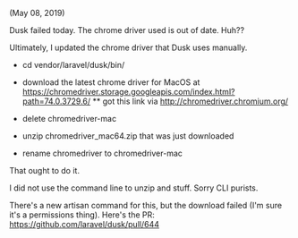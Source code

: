 (May 08, 2019)

Dusk failed today. The chrome driver used is out of date. Huh??

Ultimately, I updated the chrome driver that Dusk uses manually.

* cd vendor/laravel/dusk/bin/

* download the latest chrome driver for MacOS at 
  https://chromedriver.storage.googleapis.com/index.html?path=74.0.3729.6/
  ** got this link via http://chromedriver.chromium.org/
  
* delete chromedriver-mac

* unzip chromedriver_mac64.zip that was just downloaded

* rename chromedriver to chromedriver-mac

That ought to do it. 

I did not use the command line to unzip and stuff. Sorry CLI purists.

There's a new artisan command for this, but the download failed (I'm sure it's a permissions thing). 
Here's the PR: https://github.com/laravel/dusk/pull/644  

